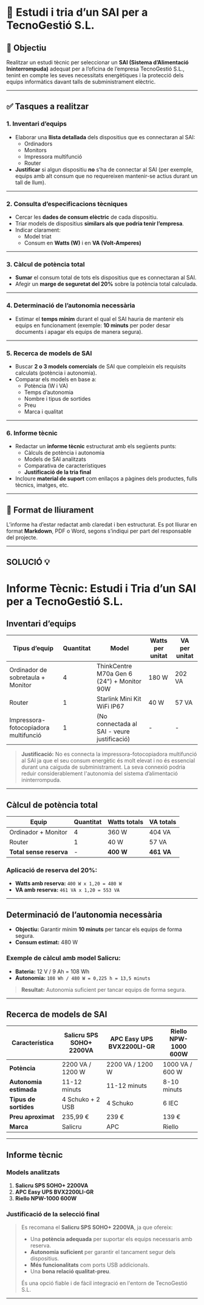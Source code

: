 # 📝 Estudi i tria d’un SAI per a TecnoGestió S.L.

## 📌 Objectiu
Realitzar un estudi tècnic per seleccionar un **SAI (Sistema d’Alimentació Ininterrompuda)** adequat per a l’oficina de l’empresa TecnoGestió S.L., tenint en compte les seves necessitats energètiques i la protecció dels equips informàtics davant talls de subministrament elèctric.

---

## ✅ Tasques a realitzar

### 1. Inventari d’equips
- Elaborar una **llista detallada** dels dispositius que es connectaran al SAI:
  - Ordinadors
  - Monitors
  - Impressora multifunció
  - Router
- **Justificar** si algun dispositiu **no** s’ha de connectar al SAI (per exemple, equips amb alt consum que no requereixen mantenir-se actius durant un tall de llum).

---

### 2. Consulta d’especificacions tècniques
- Cercar les **dades de consum elèctric** de cada dispositiu.
- Triar models de dispositius **similars als que podria tenir l’empresa**.
- Indicar clarament:
  - Model triat
  - Consum en **Watts (W)** i en **VA (Volt-Amperes)**

---

### 3. Càlcul de potència total
- **Sumar** el consum total de tots els dispositius que es connectaran al SAI.
- Afegir un **marge de seguretat del 20%** sobre la potència total calculada.

---

### 4. Determinació de l’autonomia necessària
- Estimar el **temps mínim** durant el qual el SAI hauria de mantenir els equips en funcionament (exemple: **10 minuts** per poder desar documents i apagar els equips de manera segura).

---

### 5. Recerca de models de SAI
- Buscar **2 o 3 models comercials** de SAI que compleixin els requisits calculats (potència i autonomia).
- Comparar els models en base a:
  - Potència (W i VA)
  - Temps d’autonomia
  - Nombre i tipus de sortides
  - Preu
  - Marca i qualitat

---

### 6. Informe tècnic
- Redactar un **informe tècnic** estructurat amb els següents punts:
  - Càlculs de potència i autonomia
  - Models de SAI analitzats
  - Comparativa de característiques
  - **Justificació de la tria final**
- Incloure **material de suport** com enllaços a pàgines dels productes, fulls tècnics, imatges, etc.

---

## 📂 Format de lliurament
L’informe ha d’estar redactat amb claredat i ben estructurat. Es pot lliurar en format **Markdown**, PDF o Word, segons s’indiqui per part del responsable del projecte.

---


## SOLUCIÓ 💡

# Informe Tècnic: Estudi i Tria d’un SAI per a TecnoGestió S.L.

## Inventari d’equips

| Tipus d’equip                                 | Quantitat | Model                                            | Watts per unitat | VA per unitat |
|----------------------------------------------|-----------|--------------------------------------------------|------------------|---------------|
| Ordinador de sobretaula + Monitor            | 4         | ThinkCentre M70a Gen 6 (24") + Monitor 90W       | 180 W            | 202 VA        |
| Router                                        | 1         | Starlink Mini Kit WiFi IP67                      | 40 W             | 57 VA         |
| Impressora-fotocopiadora multifunció         | 1         | (No connectada al SAI - veure justificació)      | -                | -             |

> **Justificació:** No es connecta la impressora-fotocopiadora multifunció al SAI ja que el seu consum energètic és molt elevat i no és essencial durant una caiguda de subministrament. La seva connexió podria reduir considerablement l'autonomia del sistema d’alimentació ininterrompuda.

---

## Càlcul de potència total

| Equip                     | Quantitat | Watts totals | VA totals |
|--------------------------|-----------|--------------|-----------|
| Ordinador + Monitor      | 4         | 360 W        | 404 VA    |
| Router                   | 1         | 40 W         | 57 VA     |
| **Total sense reserva**  | -         | **400 W**    | **461 VA**|

### Aplicació de reserva del 20%:

- **Watts amb reserva:** `400 W x 1,20 = 480 W`
- **VA amb reserva:** `461 VA x 1,20 = 553 VA`

---

## Determinació de l’autonomia necessària

- **Objectiu:** Garantir mínim **10 minuts** per tancar els equips de forma segura.
- **Consum estimat:** 480 W

### Exemple de càlcul amb model Salicru:

- **Bateria:** 12 V / 9 Ah = 108 Wh
- **Autonomia:** `108 Wh / 480 W = 0,225 h = 13,5 minuts`

> **Resultat:** Autonomia suficient per tancar equips de forma segura.

---

## Recerca de models de SAI

| Característica              | Salicru SPS SOHO+ 2200VA | APC Easy UPS BVX2200LI-GR | Riello NPW-1000 600W      |
|----------------------------|---------------------------|----------------------------|---------------------------|
| **Potència**               | 2200 VA / 1200 W          | 2200 VA / 1200 W           | 1000 VA / 600 W           |
| **Autonomia estimada**     | 11-12 minuts              | 11-12 minuts               | 8-10 minuts               |
| **Tipus de sortides**      | 4 Schuko + 2 USB          | 4 Schuko                   | 6 IEC                     |
| **Preu aproximat**         | 235,99 €                  | 239 €                      | 139 €                     |
| **Marca**                  | Salicru                   | APC                        | Riello                    |

---

## Informe tècnic

### Models analitzats

1. **Salicru SPS SOHO+ 2200VA**
2. **APC Easy UPS BVX2200LI-GR**
3. **Riello NPW-1000 600W**

### Justificació de la selecció final

> Es recomana el **Salicru SPS SOHO+ 2200VA**, ja que ofereix:
> - Una **potència adequada** per suportar els equips necessaris amb reserva.
> - **Autonomia suficient** per garantir el tancament segur dels dispositius.
> - **Més funcionalitats** com ports USB addicionals.
> - Una **bona relació qualitat-preu**.
> 
> És una opció fiable i de fàcil integració en l'entorn de TecnoGestió S.L.

---




